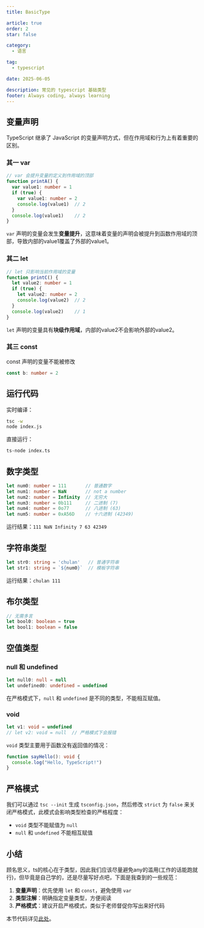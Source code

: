 ```yaml
---
title: BasicType

article: true
order: 2
star: false

category:
  - 语言

tag:
  - typescript

date: 2025-06-05

description: 常见的 typescript 基础类型
footer: Always coding, always learning
---
```


<!-- more -->

## 变量声明

TypeScript 继承了 JavaScript 的变量声明方式，但在作用域和行为上有着重要的区别。

### 其一 var

```typescript
// var 会提升变量的定义到作用域的顶部
function printA() {
  var value1: number = 1
  if (true) {
    var value1: number = 2
    console.log(value1)  // 2
  }
  console.log(value1)    // 2
}
```

`var` 声明的变量会发生**变量提升**，这意味着变量的声明会被提升到函数作用域的顶部，导致内部的value1覆盖了外部的value1。

### 其二 let

```typescript
// let 只影响当前作用域的变量
function printC() {
  let value2: number = 1
  if (true) {
    let value2: number = 2
    console.log(value2)  // 2
  }
  console.log(value2)    // 1
}
```

`let` 声明的变量具有**块级作用域**，内部的value2不会影响外部的value2。

### 其三 const

const 声明的变量不能被修改

```typescript
const b: number = 2
```

## 运行代码

实时编译：

```bash
tsc -w
node index.js
```

直接运行：

```bash
ts-node index.ts
```

## 数字类型

```typescript
let num0: number = 111       // 普通数字
let num1: number = NaN       // not a number
let num2: number = Infinity  // 无穷大
let num3: number = 0b111     // 二进制 (7)
let num4: number = 0o77      // 八进制 (63)
let num5: number = 0xA56D    // 十六进制 (42349)
```

运行结果：`111 NaN Infinity 7 63 42349`

## 字符串类型

```typescript
let str0: string = 'chulan'   // 普通字符串
let str1: string = `${num0}`  // 模板字符串
```

运行结果：`chulan 111`

## 布尔类型

```typescript
// 无需多言
let bool0: boolean = true
let bool1: boolean = false
```

## 空值类型

### null 和 undefined

```typescript
let null0: null = null
let undefined0: undefined = undefined
```

在严格模式下，`null` 和 `undefined` 是不同的类型，不能相互赋值。

### void

```typescript
let v1: void = undefined
// let v2: void = null  // 严格模式下会报错
```

`void` 类型主要用于函数没有返回值的情况：

```typescript
function sayHello(): void {
  console.log("Hello, TypeScript!")
}
```

## 严格模式

我们可以通过 `tsc --init` 生成 `tsconfig.json`，然后修改 `strict` 为 `false` 来关闭严格模式，此模式会影响类型检查的严格程度：

- `void` 类型不能赋值为 `null`
- `null` 和 `undefined` 不能相互赋值

## 小结

顾名思义，ts的核心在于类型，因此我们应该尽量避免any的滥用(工作的话能跑就行)，但毕竟是自己学的，还是尽量写好点吧，下面是我查到的一些规范：

1. **变量声明**：优先使用 `let` 和 `const`，避免使用 `var`
2. **类型注解**：明确指定变量类型，方便阅读
3. **严格模式**：建议开启严格模式，类似于老师督促你写出来好代码

本节代码详见[此处](https://github.com/KBchulan/ClBlogs-Src/blob/main/blogs-main/typescript/02-base-type/index.ts)。

